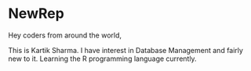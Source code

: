 # NewRep

Hey coders from around the world,

This is Kartik Sharma. I have interest in Database Management and fairly new to it.
Learning the R programming language currently.
